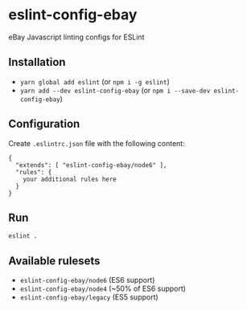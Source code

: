# eslint-config-ebay
eBay Javascript linting configs for ESLint

## Installation
- `yarn global add eslint` (or `npm i -g eslint`)
- `yarn add --dev eslint-config-ebay` (or `npm i --save-dev eslint-config-ebay`)

## Configuration
Create `.eslintrc.json` file with the following content:
```
{
  "extends": [ "eslint-config-ebay/node6" ],
  "rules": {
    your additional rules here
  }
}
```

## Run
```eslint .```

## Available rulesets
- `eslint-config-ebay/node6` (ES6 support)
- `eslint-config-ebay/node4` (~50% of ES6 support)
- `eslint-config-ebay/legacy` (ES5 support)
